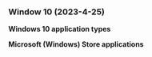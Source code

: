 ### Window 10 (2023-4-25)

**Windows 10 application types**

**Microsoft (Windows) Store applications**

